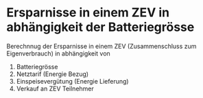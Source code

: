 # Ersparnisse in einem ZEV in abhängigkeit der Batteriegrösse


Berechnnug der Ersparnisse in einem ZEV (Zusammenschluss zum Eigenverbrauch) in abhängigkeit von

1. Batteriegrösse
2. Netztarif (Energie Bezug) 
3. Einspeisevergütung (Energie Lieferung)
4. Verkauf an ZEV Teilnehmer